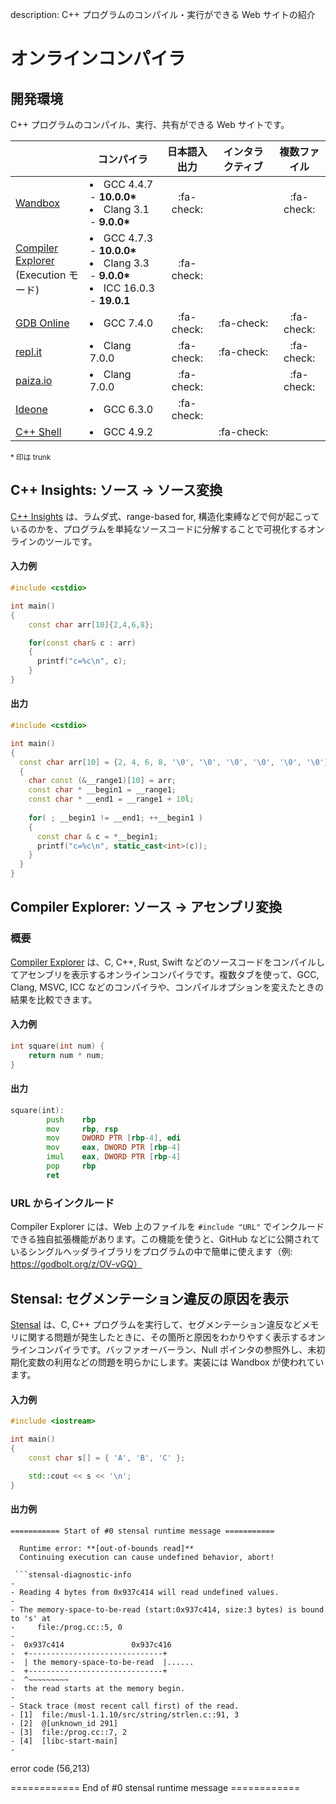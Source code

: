 description: C++ プログラムのコンパイル・実行ができる Web サイトの紹介

# オンラインコンパイラ

## 開発環境

C++ プログラムのコンパイル、実行、共有ができる Web サイトです。

|                                                               | コンパイラ                                                                                         | 日本語入出力     | インタラクティブ   | 複数ファイル     |
|---------------------------------------------------------------|-----------------------------------------------------------------------------------------------|:------------:|:------------:|:------------:|
| [Wandbox](https://wandbox.org/)                               | <li>GCC 4.4.7 - **10.0.0\***</li><li>Clang 3.1 - **9.0.0\***</li>                               | :fa-check: |            | :fa-check: |
| [Compiler Explorer](https://godbolt.org/)<br>(Execution モード) | <li>GCC 4.7.3 - **10.0.0\***</li><li>Clang 3.3 - **9.0.0\***</li><li>ICC 16.0.3 - **19.0.1**</li> | :fa-check: |            |            |
| [GDB Online](https://www.onlinegdb.com/)                      | <li>GCC 7.4.0</li>                                                                            | :fa-check: | :fa-check: | :fa-check: |
| [repl.it](https://repl.it/languages/cpp)                      | <li>Clang 7.0.0</li>                                                                          | :fa-check: | :fa-check: | :fa-check: |
| [paiza.io](https://paiza.io/ja/projects/new?language=cpp)     | <li>Clang 7.0.0</li>                                                                          | :fa-check: |            | :fa-check: |
| [Ideone](https://ideone.com/)                                 | <li>GCC 6.3.0</li>                                                                            | :fa-check: |            |            |
| [C++ Shell](http://cpp.sh/)                                   | <li>GCC 4.9.2</li>                                                                            |            | :fa-check: |            |

<small>* 印は trunk</small>


## C++ Insights: ソース → ソース変換
[C++ Insights](https://cppinsights.io/) は、ラムダ式、range-based for, 構造化束縛などで何が起こっているのかを、プログラムを単純なソースコードに分解することで可視化するオンラインのツールです。  

#### 入力例
```c++
#include <cstdio>

int main()
{
    const char arr[10]{2,4,6,8};

    for(const char& c : arr)
    {
      printf("c=%c\n", c);
    }
}
```
#### 出力
```c++
#include <cstdio>

int main()
{
  const char arr[10] = {2, 4, 6, 8, '\0', '\0', '\0', '\0', '\0', '\0'};
  {
    char const (&__range1)[10] = arr;
    const char * __begin1 = __range1;
    const char * __end1 = __range1 + 10l;
    
    for( ; __begin1 != __end1; ++__begin1 )
    {
      const char & c = *__begin1;
      printf("c=%c\n", static_cast<int>(c));
    }
  }
}
```

## Compiler Explorer: ソース → アセンブリ変換

### 概要
[Compiler Explorer](https://godbolt.org/) は、C, C++, Rust, Swift などのソースコードをコンパイルしてアセンブリを表示するオンラインコンパイラです。複数タブを使って、GCC, Clang, MSVC, ICC などのコンパイラや、コンパイルオプションを変えたときの結果を比較できます。

#### 入力例
```c++
int square(int num) {
    return num * num;
}
```

#### 出力
```asm
square(int):
        push    rbp
        mov     rbp, rsp
        mov     DWORD PTR [rbp-4], edi
        mov     eax, DWORD PTR [rbp-4]
        imul    eax, DWORD PTR [rbp-4]
        pop     rbp
        ret
```

### URL からインクルード
Compiler Explorer には、Web 上のファイルを `#include "URL"` でインクルードできる独自拡張機能があります。この機能を使うと、GitHub などに公開されているシングルヘッダライブラリをプログラムの中で簡単に使えます（例: https://godbolt.org/z/OV-vGQ）


## Stensal: セグメンテーション違反の原因を表示
[Stensal](https://segfault.stensal.com/) は、C, C++ プログラムを実行して、セグメンテーション違反などメモリに関する問題が発生したときに、その箇所と原因をわかりやすく表示するオンラインコンパイラです。バッファオーバーラン、Null ポインタの参照外し、未初期化変数の利用などの問題を明らかにします。実装には Wandbox が使われています。

#### 入力例
```C++
#include <iostream>

int main()
{
	const char s[] = { 'A', 'B', 'C' };

	std::cout << s << '\n';
}
```

#### 出力例
```
=========== Start of #0 stensal runtime message ===========

  Runtime error: **[out-of-bounds read]**  
  Continuing execution can cause undefined behavior, abort!

 ```stensal-diagnostic-info
-
- Reading 4 bytes from 0x937c414 will read undefined values.
- 
- The memory-space-to-be-read (start:0x937c414, size:3 bytes) is bound to 's' at
-     file:/prog.cc::5, 0
- 
-  0x937c414               0x937c416
-  +------------------------------+
-  | the memory-space-to-be-read  |......
-  +------------------------------+
-  ^~~~~~~~~~
-  the read starts at the memory begin.
- 
- Stack trace (most recent call first) of the read.
- [1]  file:/musl-1.1.10/src/string/strlen.c::91, 3
- [2]  @[unknown_id 291]
- [3]  file:/prog.cc::7, 2
- [4]  [libc-start-main]
-
 ```
error code (56,213)

============ End of #0 stensal runtime message ============
```
